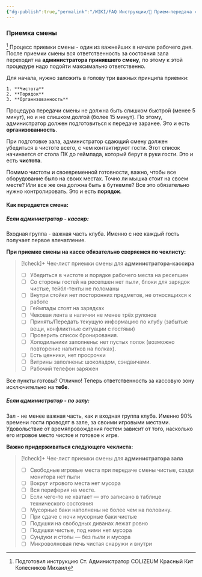 ```yaml
---
{"dg-publish":true,"permalink":"/WIKI/FAQ Инструкции/🤝 Прием-передача смены/"}
---
```


### Приемка смены
[^1]
Процесс приемки смены - один из важнейших в начале рабочего дня. После приемки смены вся ответственность за состояния зала переходит на **администратора принявшего смену**, по этому к этой процедуре надо подойти максимально ответственно.

Для начала, нужно заложить в голову три важных принципа приемки:

```ad-attention
1. **Чистота**    
2. **Порядок**
3. **Организованность**
```

Процедура передачи смены не должна быть слишком быстрой (менее 5 минут), но и не слишком долгой (более 15 минут). По этому, администратор должен подготовиться к передаче заранее. Это и есть **организованность**.

При подготовке зала, администратор сдающий смену должен убедиться в чистоте всего, с чем контактируют гости. Этот список начинается от стола ПК до геймпада, который берут в руки гости. Это и есть **чистота**.

Помимо чистоты и своевременной готовности, важно, чтобы все оборудование было на своих местах. Точно ли мышка стоит на своем месте? Или все же она должна быть в буткемпе? Все это обязательно нужно контролировать. Это и есть **порядок**.

#### Как передается смена:

##### Если администратор - **кассир**:

Входная группа - важная часть клуба. Именно с нее каждый гость получает первое впечатление. 

**При приемке смены на кассе обязательно сверяемся по чеклисту:**

> [!check]+ Чек-лист приемки смены для **администратора-кассира** 
> - [ ] Убедиться в чистоте и порядке рабочего места на ресепшен 
> - [ ] Со стороны гостей на ресепшен нет пыли, блоки для зарядок чистые, тейбл-тенты не поломаны 
> - [ ] Внутри стойки нет посторонних предметов, не относящихся к работе 
> - [ ] Геймпады стоят на зарядках 
> - [ ] Чековая лента в наличии не менее трёх рулонов 
> - [ ] Принять/Передать текущую информацию по клубу (забытые вещи, конфликтные ситуации с гостями) 
> - [ ] Проверить список бронирования. 
> - [ ] Холодильники заполнены: нет пустых полок (возможно повторение напитков на полках). 
> - [ ] Есть ценники, нет просрочки
> - [ ] Витрины заполнены: шоколадом, сэндвичами. 
> - [ ] Рабочий телефон заряжен

Все пункты готовы? Отлично! Теперь ответственность за кассовую зону исключительно на **тебе**.

##### Если администратор - **по залу**:

Зал - не менее важная часть, как и входная группа клуба. Именно 90% времени гости проводят в зале, за своими игровыми местами. Удовольствие от времяпровождения гостем зависит от того, насколько его игровое место чистое и готовое к игре.

**Важно придерживаться следующего чеклиста:**
> [!check]+ Чек-лист приемки смены для **администратора зала**
> - [ ] Свободные игровые места при передаче смены чистые, сзади монитора нет пыли 
> - [ ] Вокруг игрового места нет мусора 
> - [ ] Вся периферия на месте. 
> - [ ] Если чего-то не хватает — это записано в таблице технического состояния 
> - [ ] Мусорные баки наполнены не более чем на половину. 
> - [ ] При сдаче с ночи мусорные баки чистые 
> - [ ] Подушки на свободных диванах лежат ровно 
> - [ ] Подушки чистые, под ними нет мусора 
> - [ ] Сундуки и столы — без пыли и мусора 
> - [ ] Микроволновая печь чистая снаружи и внутри


[^1]: Подготовил инструкцию Ст. Администратор COLIZEUM Красный Кит Колесников Михаил